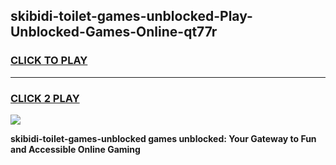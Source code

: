
## skibidi-toilet-games-unblocked-Play-Unblocked-Games-Online-qt77r
<h3>
<a href="https://premium76.site?title=skibidi-toilet-games-unblocked&ref=24A">CLICK TO PLAY</a></h3>
<hr>

<h3>
<a href="https://premium76.site?title=skibidi-toilet-games-unblocked&ref=24A">CLICK 2 PLAY</a>
  
</h3>

<a href="https://premium76.site?title=skibidi-toilet-games-unblocked&ref=24A"><img src="https://clearcache.store/games.png"></a>


**skibidi-toilet-games-unblocked games unblocked: Your Gateway to Fun and Accessible Online Gaming**
